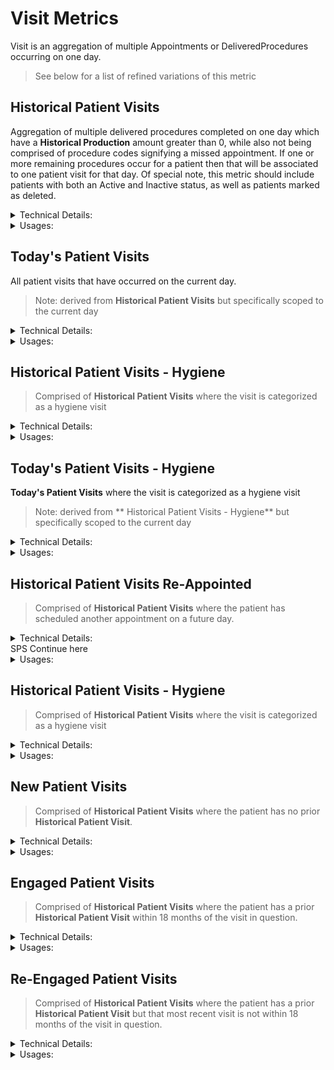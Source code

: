 # Visit Metrics

Visit is an aggregation of multiple Appointments or DeliveredProcedures occurring on one day.

> See below for a list of refined variations of this metric

## Historical Patient Visits
Aggregation of multiple delivered procedures completed on one day which have a **Historical Production** amount greater than 0, while also not being comprised of procedure codes signifying a missed appointment. If one or more remaining procedures occur for a patient then that will be associated to one patient visit for that day. Of special note, this metric should include patients with both an Active and Inactive status, as well as patients marked as deleted.

<details>
<summary>Technical Details:</summary>

* DeliveredProcedure
  * uses COUNT( DISTINCT patientId, entryDate )
  * see [Historical Production](#historical-production)
  * procedureCode NOT IN `MissedAppointmentCodes` (defined below)
  * totalAmount > 0
* Patient
  * note: status can be Active or Inactive
  * note: deletedAt can be null
* AccountConfiguration
  * APPOINTMENT_MISSED_CUSTOM_KEY for the accountId defines the values identified as `MissedAppointmentCodes`
</details>

<details>
  <summary>Usages:</summary>

### Dashboard
### Reporting
* Practice Performance 
  * Total Patient Visits
    * Drill down
* Provider Performance
  * Patient Visits
    * Drill down
  * Re-Appointment % (denominator)
    * Drill down
* Provider Performance - Aggregated
  * Patient Visits
    * Drill down
  * Re-Appointment % (denominator)
    * Drill down

</details>

## Today's Patient Visits
All patient visits that have occurred on the current day.

> Note: derived from **Historical Patient Visits** but specifically scoped to the current day

<details>
<summary>Technical Details:</summary>

* see [Historical Patient Visits](#historical-patient-visits)
* DeliveredProcedure
  * see [Today's Completed Production](#todays-completed-production)
</details>

<details>
  <summary>Usages:</summary>

#### Dashboard
#### Reporting

</details>

## Historical Patient Visits - Hygiene
> Comprised of **Historical Patient Visits** where the visit is categorized as a hygiene visit

<details>
<summary>Technical Details:</summary>

* see [Historical Production](#historical-production)
* DeliveredProcedure
  * at least one record matches the _procedureCode_:
    * 111*
    * 4342*
    * 00121
    * D11*
    * D434*
    * D4910
    * D0120
    * matches a value present in `HygieneTypes` (defined below)
    * matches a value present in `HygieneCodes` (defined below)
  * OR at least one record has a _reason_ which:
    * contains a value present in `HygieneTypes` within the reason (defined below)
    * contains a value present in `HygieneCodes` within the reason (defined below)
* Practitioners
  * type is 'Hygienist'
* AccountConfiguration
  * HYGIENE_TYPES for the accountId defines the values identified as `HygieneTypes`
  * HYGIENE_PROCEDURE_CODES for the accountId defines the values identified as `HygieneCodes`

</details>

<details>
  <summary>Usages:</summary>

#### Dashboard
#### Reporting
* Practice Performance
  * Total Hygiene Visits
    * Drill down
  * Hygiene Visits Re-appointed (denominator)
    * Drill down
  * Hygiene Re-appointment % (denominator)
    * Drill down
* Provider Performance
  * Re-Appointment % (Hyg) (denominator)
* Provider Performance - Aggregated
  * Re-Appointment % (Hyg) (denominator)

</details>

## Today's Patient Visits - Hygiene
**Today's Patient Visits** where the visit is categorized as a hygiene visit

> Note: derived from ** Historical Patient Visits - Hygiene** but specifically scoped to the current day

<details>
<summary>Technical Details:</summary>

* see [Historical Patient Visits - Hygiene](#historical-patient-visits-hygiene)
* DeliveredProcedure
  * see [Today's Completed Production](#todays-completed-production)
</details>

<details>
  <summary>Usages:</summary>

#### Dashboard
#### Reporting

</details>

## Historical Patient Visits Re-Appointed
> Comprised of **Historical Patient Visits** where the patient has scheduled another appointment on a future day.

<details>
<summary>Technical Details:</summary>

* see [Historical Patient Visits](#historical-patient-visits)
* Patients
  * nextApptId is not null
</details>
SPS Continue here
<details>
  <summary>Usages:</summary>

#### Dashboard
#### Reporting
* Practice Performance
  * New Patient Visits
</details>

## Historical Patient Visits - Hygiene
> Comprised of **Historical Patient Visits** where the visit is categorized as a hygiene visit

<details>
<summary>Technical Details:</summary>

* see [Historical Production](#historical-production)
* DeliveredProcedure
  * at least one record matches the _procedureCode_:
    * 111*
    * 4342*
    * 00121
    * D11*
    * D434*
    * D4910
    * D0120
    * matches a value present in `HygieneTypes` (defined below)
    * matches a value present in `HygieneCodes` (defined below)
  * OR at least one record has a _reason_ which:
    * contains a value present in `HygieneTypes` within the reason (defined below)
    * contains a value present in `HygieneCodes` within the reason (defined below)
* Practitioners
  * type is 'Hygienist'
* AccountConfiguration
  * HYGIENE_TYPES for the accountId defines the values identified as `HygieneTypes`
  * HYGIENE_PROCEDURE_CODES for the accountId defines the values identified as `HygieneCodes`

</details>

<details>
  <summary>Usages:</summary>

#### Dashboard
#### Reporting
* Practice Performance
  * Total Hygiene Visits
    * Drill down
  * Hygiene Visits Re-appointed (denominator)
    * Drill down
  * Hygiene Re-appointment % (denominator)
    * Drill down
* Provider Performance
  * Re-Appointment % (Hyg) (denominator)
* Provider Performance - Aggregated
  * Re-Appointment % (Hyg) (denominator)

</details>

## New Patient Visits
> Comprised of **Historical Patient Visits** where the patient has no prior **Historical Patient Visit**.
<details>
<summary>Technical Details:</summary>

* DeliveredProcedure
  * uses COUNT( DISTINCT patientId, entryDate )
  * see [Historical Production](#historical-production)
  * procedureCode NOT IN `MissedAppointmentCodes` (defined below)
  * totalAmount > 0
  * having NO DeliveredProcedure prevDP such that
    * prevDP.procedureCode NOT IN `MissedAppointmentCodes` (defined below)
    * prevDP.totalAmount > 0
* Patient
  * note: status can be Active or Inactive
  * note: deletedAt can be set
* AccountConfiguration
  * APPOINTMENT_MISSED_CUSTOM_KEY for the accountId defines the values identified as `MissedAppointmentCodes`
</details>

<details>
  <summary>Usages:</summary>
#### Dashboard
#### Reporting
* Patient Visits
  * SPS - TBD
</details>

## Engaged Patient Visits
> Comprised of **Historical Patient Visits** where the patient has a prior **Historical Patient Visit** within 18 months of the visit in question.

<details>
<summary>Technical Details:</summary>

* DeliveredProcedure
  * uses COUNT( DISTINCT patientId, entryDate )
  * see [Historical Production](#historical-production)
  * procedureCode NOT IN `MissedAppointmentCodes` (defined below)
  * totalAmount > 0
  * having DeliveredProcedure prevDP 
    * prevDP.patientId, prevDp.entryDate >= entryDate - 18 months
    * prevDP.procedureCode NOT IN `MissedAppointmentCodes` (defined below)
    * prevDP.totalAmount > 0
* Patient
  * note: status can be Active or Inactive
  * note: deletedAt can be set
* AccountConfiguration
  * APPOINTMENT_MISSED_CUSTOM_KEY for the accountId defines the values identified as `MissedAppointmentCodes`
</details>

<details>
  <summary>Usages:</summary>
#### Dashboard
#### Reporting
* Patient Visits
  * SPS - TBD
</details>

## Re-Engaged Patient Visits
> Comprised of **Historical Patient Visits** where the patient has a prior **Historical Patient Visit** but that most recent visit is not within 18 months of the visit in question.

<details>
<summary>Technical Details:</summary>

* DeliveredProcedure
  * uses COUNT( DISTINCT patientId, entryDate )
  * see [Historical Production](#historical-production)
  * procedureCode NOT IN `MissedAppointmentCodes` (defined below)
  * totalAmount > 0
  * having DeliveredProcedure prevDP 
    * prevDP.patientId, prevDp.entryDate < entryDate - 18 months
    * prevDP.procedureCode NOT IN `MissedAppointmentCodes` (defined below)
    * prevDP.totalAmount > 0
* Patient
  * note: status can be Active or Inactive
  * note: deletedAt can be set
* AccountConfiguration
  * APPOINTMENT_MISSED_CUSTOM_KEY for the accountId defines the values identified as `MissedAppointmentCodes`
</details>

<details>
  <summary>Usages:</summary>
#### Dashboard
#### Reporting
* Patient Visits
  * SPS - TBD
</details>

